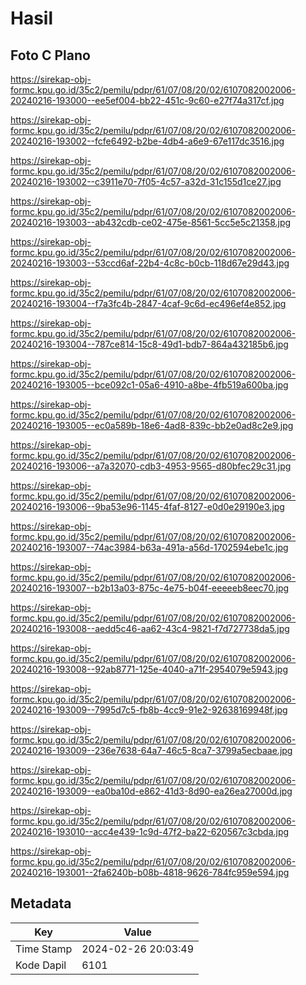 # Hasil

## Foto C Plano

https://sirekap-obj-formc.kpu.go.id/35c2/pemilu/pdpr/61/07/08/20/02/6107082002006-20240216-193000--ee5ef004-bb22-451c-9c60-e27f74a317cf.jpg

https://sirekap-obj-formc.kpu.go.id/35c2/pemilu/pdpr/61/07/08/20/02/6107082002006-20240216-193002--fcfe6492-b2be-4db4-a6e9-67e117dc3516.jpg

https://sirekap-obj-formc.kpu.go.id/35c2/pemilu/pdpr/61/07/08/20/02/6107082002006-20240216-193002--c3911e70-7f05-4c57-a32d-31c155d1ce27.jpg

https://sirekap-obj-formc.kpu.go.id/35c2/pemilu/pdpr/61/07/08/20/02/6107082002006-20240216-193003--ab432cdb-ce02-475e-8561-5cc5e5c21358.jpg

https://sirekap-obj-formc.kpu.go.id/35c2/pemilu/pdpr/61/07/08/20/02/6107082002006-20240216-193003--53ccd6af-22b4-4c8c-b0cb-118d67e29d43.jpg

https://sirekap-obj-formc.kpu.go.id/35c2/pemilu/pdpr/61/07/08/20/02/6107082002006-20240216-193004--f7a3fc4b-2847-4caf-9c6d-ec496ef4e852.jpg

https://sirekap-obj-formc.kpu.go.id/35c2/pemilu/pdpr/61/07/08/20/02/6107082002006-20240216-193004--787ce814-15c8-49d1-bdb7-864a432185b6.jpg

https://sirekap-obj-formc.kpu.go.id/35c2/pemilu/pdpr/61/07/08/20/02/6107082002006-20240216-193005--bce092c1-05a6-4910-a8be-4fb519a600ba.jpg

https://sirekap-obj-formc.kpu.go.id/35c2/pemilu/pdpr/61/07/08/20/02/6107082002006-20240216-193005--ec0a589b-18e6-4ad8-839c-bb2e0ad8c2e9.jpg

https://sirekap-obj-formc.kpu.go.id/35c2/pemilu/pdpr/61/07/08/20/02/6107082002006-20240216-193006--a7a32070-cdb3-4953-9565-d80bfec29c31.jpg

https://sirekap-obj-formc.kpu.go.id/35c2/pemilu/pdpr/61/07/08/20/02/6107082002006-20240216-193006--9ba53e96-1145-4faf-8127-e0d0e29190e3.jpg

https://sirekap-obj-formc.kpu.go.id/35c2/pemilu/pdpr/61/07/08/20/02/6107082002006-20240216-193007--74ac3984-b63a-491a-a56d-1702594ebe1c.jpg

https://sirekap-obj-formc.kpu.go.id/35c2/pemilu/pdpr/61/07/08/20/02/6107082002006-20240216-193007--b2b13a03-875c-4e75-b04f-eeeeeb8eec70.jpg

https://sirekap-obj-formc.kpu.go.id/35c2/pemilu/pdpr/61/07/08/20/02/6107082002006-20240216-193008--aedd5c46-aa62-43c4-9821-f7d727738da5.jpg

https://sirekap-obj-formc.kpu.go.id/35c2/pemilu/pdpr/61/07/08/20/02/6107082002006-20240216-193008--92ab8771-125e-4040-a71f-2954079e5943.jpg

https://sirekap-obj-formc.kpu.go.id/35c2/pemilu/pdpr/61/07/08/20/02/6107082002006-20240216-193009--7995d7c5-fb8b-4cc9-91e2-92638169948f.jpg

https://sirekap-obj-formc.kpu.go.id/35c2/pemilu/pdpr/61/07/08/20/02/6107082002006-20240216-193009--236e7638-64a7-46c5-8ca7-3799a5ecbaae.jpg

https://sirekap-obj-formc.kpu.go.id/35c2/pemilu/pdpr/61/07/08/20/02/6107082002006-20240216-193009--ea0ba10d-e862-41d3-8d90-ea26ea27000d.jpg

https://sirekap-obj-formc.kpu.go.id/35c2/pemilu/pdpr/61/07/08/20/02/6107082002006-20240216-193010--acc4e439-1c9d-47f2-ba22-620567c3cbda.jpg

https://sirekap-obj-formc.kpu.go.id/35c2/pemilu/pdpr/61/07/08/20/02/6107082002006-20240216-193001--2fa6240b-b08b-4818-9626-784fc959e594.jpg


## Metadata

| Key        | Value               |
| ---------- | ------------------- |
| Time Stamp | 2024-02-26 20:03:49 |
| Kode Dapil | 6101                |




